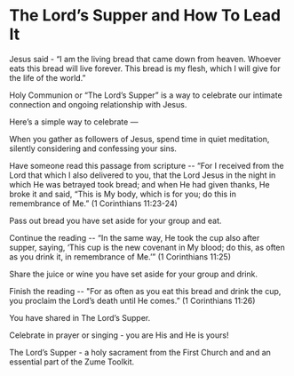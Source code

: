 # The Lord’s Supper and How To Lead It

Jesus said - “I am the living bread that came down from heaven. Whoever eats this bread will live forever. This bread is my flesh, which I will give for the life of the world.”

Holy Communion or “The Lord’s Supper” is a way to celebrate our intimate connection and ongoing relationship with Jesus.

Here’s a simple way to celebrate —

When you gather as followers of Jesus, spend time in quiet meditation, silently considering and confessing your sins.

Have someone read this passage from scripture -- “For I received from the Lord that which I also delivered to you, that the Lord Jesus in the night in which He was betrayed took bread; and when He had given thanks, He broke it and said, “This is My body, which is for you; do this in remembrance of Me.” (1 Corinthians 11:23-24)

Pass out bread you have set aside for your group and eat.

Continue the reading -- “In the same way, He took the cup also after supper, saying, ‘This cup is the new covenant in My blood; do this, as often as you drink it, in remembrance of Me.’” (1 Corinthians 11:25)

Share the juice or wine you have set aside for your group and drink.

Finish the reading -- "For as often as you eat this bread and drink the cup, you proclaim the Lord’s death until He comes.” (1 Corinthians 11:26)

You have shared in The Lord’s Supper.

Celebrate in prayer or singing - you are His and He is yours!

The Lord’s Supper - a holy sacrament from the First Church and and an essential part of the Zume Toolkit.
